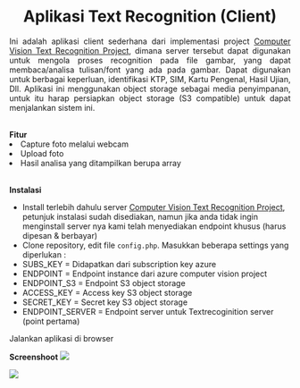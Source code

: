 <h1 align="center">Aplikasi Text Recognition (Client)</h1>

<p align="justify">Ini adalah aplikasi client sederhana dari implementasi project <a href="https://github.com/haxorsprogramming/ComputerVisionTextServer">Computer Vision Text Recognition Project</a>, dimana server tersebut dapat digunakan untuk mengola proses recognition pada file gambar, yang dapat membaca/analisa tulisan/font yang ada pada gambar. Dapat digunakan untuk berbagai keperluan, identifikasi KTP, SIM, Kartu Pengenal, Hasil Ujian, Dll. Aplikasi ini menggunakan object storage sebagai media penyimpanan, untuk itu harap persiapkan object storage (S3 compatible) untuk dapat menjalankan sistem ini.
</p>

<br/>
<strong>Fitur</strong>
<li>Capture foto melalui webcam</li>
<li>Upload foto</li>
<li>Hasil analisa yang ditampilkan berupa array</li>
<br/>

<strong>Instalasi</strong>

- Install terlebih dahulu server  <a href="https://github.com/haxorsprogramming/ComputerVisionTextServer">Computer Vision Text Recognition Project</a>, petunjuk instalasi sudah disediakan, namun jika anda tidak ingin menginstall server nya kami telah menyediakan endpoint khusus (harus dipesan & berbayar)
- Clone repository, edit file <code>config.php</code>. Masukkan beberapa settings yang diperlukan :
- SUBS_KEY = Didapatkan dari subscription key azure
- ENDPOINT = Endpoint instance dari azure computer vision project
- ENDPOINT_S3 = Endpoint S3 object storage
- ACCESS_KEY = Access key S3 object storage
- SECRET_KEY = Secret key S3 object storage
- ENDPOINT_SERVER = Endpoint server untuk Textrecoginition server (point pertama)


Jalankan aplikasi di browser

<strong>Screenshoot</strong>
<img src="https://s3.jagoanstorage.com/aditia-ss-storage-3561/TEXT_RECOGNITION_SERVER/1.png">

<img src="https://s3.jagoanstorage.com/aditia-ss-storage-3561/TEXT_RECOGNITION_SERVER/2.png">
